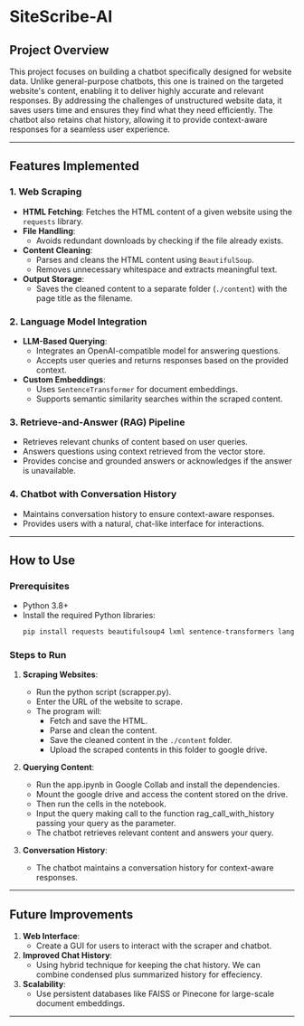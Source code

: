 # SiteScribe-AI

## **Project Overview**
This project focuses on building a chatbot specifically designed for website data. Unlike general-purpose chatbots, this one is trained on the targeted website's content, enabling it to deliver highly accurate and relevant responses. By addressing the challenges of unstructured website data, it saves users time and ensures they find what they need efficiently. The chatbot also retains chat history, allowing it to provide context-aware responses for a seamless user experience.

---

## **Features Implemented**

### 1. **Web Scraping**
- **HTML Fetching**: Fetches the HTML content of a given website using the `requests` library.
- **File Handling**:
  - Avoids redundant downloads by checking if the file already exists.
- **Content Cleaning**:
  - Parses and cleans the HTML content using `BeautifulSoup`.
  - Removes unnecessary whitespace and extracts meaningful text.
- **Output Storage**:
  - Saves the cleaned content to a separate folder (`./content`) with the page title as the filename.

### 2. **Language Model Integration**
- **LLM-Based Querying**:
  - Integrates an OpenAI-compatible model for answering questions.
  - Accepts user queries and returns responses based on the provided context.
- **Custom Embeddings**:
  - Uses `SentenceTransformer` for document embeddings.
  - Supports semantic similarity searches within the scraped content.

### 3. **Retrieve-and-Answer (RAG) Pipeline**
- Retrieves relevant chunks of content based on user queries.
- Answers questions using context retrieved from the vector store.
- Provides concise and grounded answers or acknowledges if the answer is unavailable.

### 4. **Chatbot with Conversation History**
- Maintains conversation history to ensure context-aware responses.
- Provides users with a natural, chat-like interface for interactions.

---

## **How to Use**

### **Prerequisites**
- Python 3.8+
- Install the required Python libraries:
  ```bash
  pip install requests beautifulsoup4 lxml sentence-transformers langchain-community langchain-core langchain-google-vertexai
  ```

### **Steps to Run**
1. **Scraping Websites**:
   - Run the python script (scrapper.py).
   - Enter the URL of the website to scrape.
   - The program will:
     - Fetch and save the HTML.
     - Parse and clean the content.
     - Save the cleaned content in the `./content` folder.
     - Upload the scraped contents in this folder to google drive.

2. **Querying Content**:
   - Run the app.ipynb in Google Collab and install the dependencies.
   - Mount the google drive and access the content stored on the drive.
   - Then run the cells in the notebook.
   - Input the query making call to the function rag_call_with_history passing your query as the parameter.
   - The chatbot retrieves relevant content and answers your query.

3. **Conversation History**:
   - The chatbot maintains a conversation history for context-aware responses.
---


## **Future Improvements**
1. **Web Interface**:
   - Create a GUI for users to interact with the scraper and chatbot.
2. **Improved Chat History**:
   - Using hybrid technique for keeping the chat history. We can combine condensed plus summarized history for effeciency.
4. **Scalability**:
   - Use persistent databases like FAISS or Pinecone for large-scale document embeddings.

---
